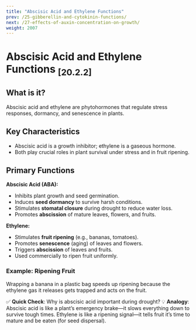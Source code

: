 ```yaml
---
title: "Abscisic Acid and Ethylene Functions"
prev: /25-gibberellin-and-cytokinin-functions/
next: /27-effects-of-auxin-concentration-on-growth/
weight: 2007
---
```

# Abscisic Acid and Ethylene Functions <sub>[20.2.2]</sub>
## What is it?
Abscisic acid and ethylene are phytohormones that regulate stress responses, dormancy, and senescence in plants.

## Key Characteristics
- Abscisic acid is a growth inhibitor; ethylene is a gaseous hormone.
- Both play crucial roles in plant survival under stress and in fruit ripening.

## Primary Functions
**Abscisic Acid (ABA):**
- Inhibits plant growth and seed germination.
- Induces **seed dormancy** to survive harsh conditions.
- Stimulates **stomatal closure** during drought to reduce water loss.
- Promotes **abscission** of mature leaves, flowers, and fruits.

**Ethylene:**
- Stimulates **fruit ripening** (e.g., bananas, tomatoes).
- Promotes **senescence** (aging) of leaves and flowers.
- Triggers **abscission** of leaves and fruits.
- Used commercially to ripen fruit uniformly.

### Example: Ripening Fruit
Wrapping a banana in a plastic bag speeds up ripening because the ethylene gas it releases gets trapped and acts on the fruit.

✅ **Quick Check**: Why is abscisic acid important during drought?
💡 **Analogy**: Abscisic acid is like a plant’s emergency brake—it slows everything down to survive tough times. Ethylene is like a ripening signal—it tells fruit it’s time to mature and be eaten (for seed dispersal).